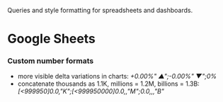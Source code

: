 Queries and style formatting for spreadsheets and dashboards.

# Google Sheets

### Custom number formats

* more visible delta variations in charts: _+0.00%" ▲";-0.00%" ▼";0%_
* concatenate thousands as 1.1K, millions = 1.2M, billions = 1.3B: _[<999950]0.0,"K";[<999950000]0.0,,"M";0.0,,,"B"_


